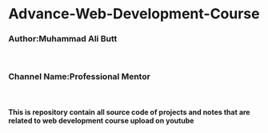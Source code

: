 # <style> color:blue; </style> Advance-Web-Development-Course 
<h3>Author:Muhammad Ali Butt</h3>  <br>
<h3>Channel Name:Professional Mentor</h3> <br>

<h4>This is repository contain all source code of projects and notes that are related to web development course upload on youtube</h4>  
